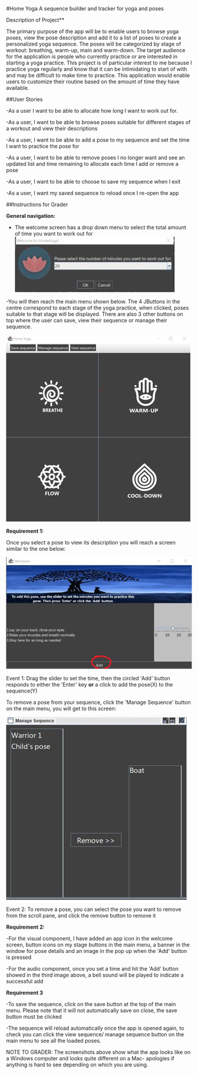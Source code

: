 #Home Yoga
A sequence builder and tracker for yoga and poses

Description of Project**

The primary purpose of the app will be to enable users to browse yoga poses, view the pose description and add it to a list of poses to create a personalized yoga sequence. 
The poses will be categorized by stage of workout: breathing, warm-up, main and warm-down.
The target audience for the application is people who currently practice or are interested in starting a yoga practice.
 This project is of particular interest to me because I practice yoga regularly and know that it can be intimidating to start of with and may be difficult to make time to practice.
 This application would enable users to customize their routine based on the amount of time they have available.

##User Stories

-As a user I want to be able to allocate how long I want to work out for.

-As a user, I want to be able to browse poses suitable for different stages of a workout and view their descriptions

-As a user, I want to be able to add a pose to my sequence and set the time I want to practice the pose for

-As a user, I want to be able to remove poses I no longer want and see an updated list and time remaining to allocate each time I add or remove a pose

-As a user, I want to be able to choose to save my sequence when I exit

-As a user, I want my saved sequence to reload once I re-open the app


##Instructions for Grader

**General navigation:**
- The welcome screen has a drop down menu to select the total amount of time you want to work out for
![image info](./data/welcome.jpg)

-You will then reach the main menu shown below. The 4 JButtons in the centre correspond to each stage of the yoga
practice, when clicked, poses suitable to that stage will be displayed. There are also 3 other buttons on top where
the user can save, view their sequence or manage their sequence.

![image info](./data/mainScreen.jpg)


**Requirement 1:**

Once you select a pose to view its description you will reach a screen similar to the one below:

![image_info](./data/details.jpg)

Event 1: Drag the slider to set the time, then the circled 'Add' button responds to either the 'Enter' key **or** a  click 
to add the pose(X) to the sequence(Y)

To remove a pose from your sequence, click the 'Manage Sequence' button on the main menu, you will get to this screen:

![image_info](./data/manage.jpg)

Event 2: To remove a pose, you can select the pose you want to remove from the scroll pane, and click the remove button
to remove it

**Requirement 2:**

-For the visual component, I have added an app icon in the welcome screen, button icons on my stage buttons in the main menu,
a banner in the window for pose details and an image in the pop up when the 'Add' button is pressed

-For the audio component, once you set a time and hit the 'Add' button showed in the third image above, a bell sound will be played
to indicate a successful add

**Requirement 3**

-To save the sequence, click on the save button at the top of the main menu. Please note that it will not automatically
save on close, the save button must be clicked

-The sequence will reload automatically once the app is opened again, to check you can click the view sequence/ manage 
sequence button on the main menu to see all the loaded poses.

NOTE TO GRADER: The screenshots above show what the app looks like on a Windows computer and looks quite different on 
a Mac- apologies if anything is hard to see depending on which you are using.
